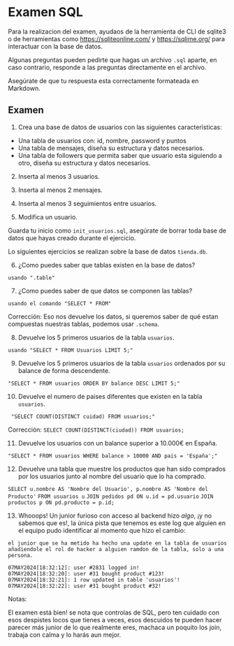 # Examen SQL

Para la realizacion del examen, ayudaos de la herramienta de CLI de sqlite3 o de herramientas como https://sqliteonline.com/ y https://sqlime.org/ para interactuar con la base de datos.

Algunas preguntas pueden pedirte que hagas un archivo `.sql` aparte, en caso contrario, responde a las preguntas directamente en el archivo.

Asegúrate de que tu respuesta esta correctamente formateada en Markdown.

## Examen

1. Crea una base de datos de usuarios con las siguientes características:
  - Una tabla de usuarios con: id, nombre, password y puntos
  - Una tabla de mensajes, diseña su estructura y datos necesarios.
  - Una tabla de followers que permita saber que usuario esta siguiendo a otro, diseña su estructura y datos necesarios.

2. Inserta al menos 3 usuarios.

3. Inserta al menos 2 mensajes.

4. Inserta al menos 3 seguimientos entre usuarios.

5. Modifica un usuario.

Guarda tu inicio como `init_usuarios.sql`, asegúrate de borrar toda base de datos que hayas creado durante el ejercicio.

Lo siguientes ejercicios se realizan sobre la base de datos `tienda.db`.

6. ¿Como puedes saber que tablas existen en la base de datos?

`usando ".table"`

7. ¿Como puedes saber de que datos se componen las tablas?

`usando el comando "SELECT * FROM"`

Corrección: Eso nos devuelve los datos, si queremos saber de qué estan compuestas nuestras tablas, podemos usar `.schema`.

8. Devuelve los 5 primeros usuarios de la tabla `usuarios`.

`usando "SELECT * FROM Usuarios LIMIT 5;"`

9. Devuelve los 5 primeros usuarios de la tabla `usuarios` ordenados por su balance de forma descendente.

`"SELECT * FROM usuarios ORDER BY balance DESC LIMIT 5;"`

10. Devuelve el numero de paises diferentes que existen en la tabla `usuarios`.

` "SELECT COUNT(DISTINCT cuidad) FROM usuarios;"`

Corrección:
`SELECT COUNT(DISTINCT(ciudad)) FROM usuarios;`

11. Devuelve los usuarios con un balance superior a 10.000€ en España.

`"SELECT * FROM usuarios WHERE balance > 10000 AND pais = 'España';"`

12. Devuelve una tabla que muestre los productos que han sido comprados por los usuarios junto al nombre del usuario que lo ha comprado.

`SELECT u.nombre AS 'Nombre del Usuario', p.nombre AS 'Nombre del Producto'`
`FROM usuarios u`
`JOIN pedidos pd ON u.id = pd.usuario`
`JOIN productos p ON pd.producto = p.id;`

13. Whooops! Un junior furioso con acceso al backend hizo *algo*, ¡y no sabemos que es!, la única pista que tenemos es este log que alguien en el equipo pudo identificar al momento que hizo el cambio:

`el junior que se ha metido ha hecho una update en la tabla de usuarios añadiendole el rol de hacker a alguien ramdon de la tabla, solo a una persona.`

~~~plain
07MAY2024[18:32:12]: user #2831 logged in!
07MAY2024[18:32:20]: user #31 bought product #123!
07MAY2024[18:32:21]: 1 row updated in table 'usuarios'!
07MAY2024[18:32:22]: user #31 bought product #32!
~~~

Notas:

El examen está bien! se nota que controlas de SQL, pero ten cuidado con esos despistes locos que tienes a veces, esos descuidos te pueden hacer parecer más junior de lo que realmente eres, machaca un poquito los join, trabaja con calma y lo harás aun mejor.